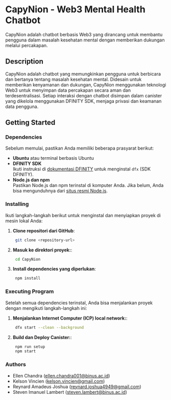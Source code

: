 # CapyNion - Web3 Mental Health Chatbot

CapyNion adalah chatbot berbasis Web3 yang dirancang untuk membantu pengguna dalam masalah kesehatan mental dengan memberikan dukungan melalui percakapan.

## Description

CapyNion adalah chatbot yang memungkinkan pengguna untuk berbicara dan bertanya tentang masalah kesehatan mental. Didesain untuk memberikan kenyamanan dan dukungan, CapyNion menggunakan teknologi Web3 untuk menyimpan data percakapan secara aman dan terdesentralisasi. Setiap interaksi dengan chatbot disimpan dalam canister yang dikelola menggunakan DFINITY SDK, menjaga privasi dan keamanan data pengguna.

## Getting Started

### Dependencies

Sebelum memulai, pastikan Anda memiliki beberapa prasyarat berikut:

- **Ubuntu** atau terminal berbasis Ubuntu
- **DFINITY SDK**  
   Ikuti instruksi di [dokumentasi DFINITY](https://sdk.dfinity.org/docs/index.html) untuk menginstal `dfx` (SDK DFINITY).
- **Node.js dan npm**  
   Pastikan Node.js dan npm terinstal di komputer Anda. Jika belum, Anda bisa mengunduhnya dari [situs resmi Node.js](https://nodejs.org/).

### Installing

Ikuti langkah-langkah berikut untuk menginstal dan menyiapkan proyek di mesin lokal Anda:

1. **Clone repositori dari GitHub**:

   ```bash
    git clone <repository-url>
   ```

2. **Masuk ke direktori proyek:**:
   ```bash
    cd CapyNion
   ```
3. **Install dependencies yang diperlukan**:
   ```bash
    npm install
   ```

### Executing Program

Setelah semua dependencies terinstal, Anda bisa menjalankan proyek dengan mengikuti langkah-langkah ini:

1. **Menjalankan Internet Computer (ICP) local network:**:

   ```bash
    dfx start --clean --background
   ```

2. **Build dan Deploy Canister:**:
   ```bash
    npm run setup
    npm start
   ```

### Authors

- Ellen Chandra (ellen.chandra001@binus.ac.id)
- Kelson Vincien (kelson.vincien@gmail.com)
- Reynard Amadeus Joshua (reynard.joshua4949@gmail.com)
- Steven Imanuel Lambert (steven.lambert@binus.ac.id)
